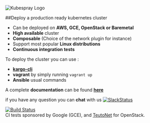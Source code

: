 

![Kubespray Logo](http://s9.postimg.org/md5dyjl67/kubespray_logoandkubespray_small.png)

##Deploy a production ready kubernetes cluster

- Can be deployed on **AWS, GCE, OpenStack or Baremetal**
- **High available** cluster
- **Composable** (Choice of the network plugin for instance)
- Support most popular **Linux distributions**
- **Continuous integration tests**


To deploy the cluster you can use :

* [**kargo-cli**](https://github.com/kubespray/kargo-cli)
* **vagrant** by simply running `vagrant up`
* **Ansible** usual commands

A complete **documentation** can be found [**here**](https://docs.kubespray.io)

if you have any question you can **chat** with us  [![SlackStatus](https://slack.kubespray.io/badge.svg)](https://kubespray.slack.com)

[![Build Status](https://travis-ci.org/kubespray/kargo.svg)](https://travis-ci.org/kubespray/kargo) </br>
CI tests sponsored by Google (GCE), and [TeutoNet](https://teuto.net/) for OpenStack.

